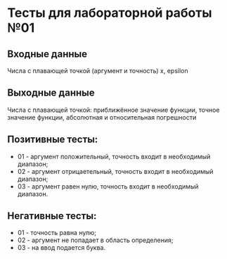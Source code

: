 # Тесты для лабораторной работы №01

## Входные данные
Числа с плавающей точкой (аргумент и точность) x, epsilon
## Выходные данные
Числа с плавающей точкой: приближённое значение функции, точное значение функции, абсолютная
и относительная погрешности

## Позитивные тесты:
- 01 - аргумент положительный, точность входит в необходимый диапазон;
- 02 - аргумент отрицаетельный, точность входит в необходимый диапазон;
- 03 - аргумент равен нулю, точность входит в необходимый диапазон.
## Негативные тесты:
- 01 - точность равна нулю;
- 02 - аргумент не попадает в область определения;
- 03 - на ввод подается буква.